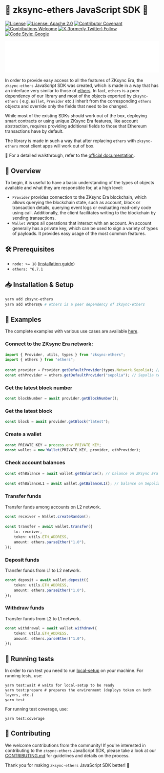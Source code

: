 # 🚀 zksync-ethers JavaScript SDK 🚀

[![License](https://img.shields.io/badge/license-MIT-blue)](LICENSE-MIT)
[![License: Apache 2.0](https://img.shields.io/badge/license-Apache%202.0-orange)](LICENSE-APACHE)
[![Contributor Covenant](https://img.shields.io/badge/Contributor%20Covenant-2.1-4baaaa.svg)](https://www.contributor-covenant.org/)
[![Contributions Welcome](https://img.shields.io/badge/contributions-welcome-orange)](.github/CONTRIBUTING.md)
[![X (formerly Twitter) Follow](https://badgen.net/badge/twitter/@zksyncDevs/1DA1F2?icon&label)](https://x.com/zksyncDevs)
[![Code Style: Google](https://img.shields.io/badge/code%20style-google-blueviolet.svg)](https://github.com/google/gts)

[![ZKsync Era Logo](logo.svg)](https://zksync.io/)

In order to provide easy access to all the features of ZKsync Era, the `zksync-ethers` JavaScript SDK was created,
which is made in a way that has an interface very similar to those of [ethers](https://docs.ethers.io/v6/). In
fact, `ethers` is a peer dependency of our library and most of the objects exported by `zksync-ethers` (
e.g. `Wallet`, `Provider` etc.) inherit from the corresponding `ethers` objects and override only the fields that need
to be changed.

While most of the existing SDKs should work out of the box, deploying smart contracts or using unique ZKsync Era features,
like account abstraction, requires providing additional fields to those that Ethereum transactions have by default.

The library is made in such a way that after replacing `ethers` with `zksync-ethers` most client apps will work out of
box.

🔗 For a detailed walkthrough, refer to the [official documentation](https://sdk.zksync.io/js/ethers/guides).

## 📌 Overview

To begin, it is useful to have a basic understanding of the types of objects available and what they are responsible for, at a high level:

-   `Provider` provides connection to the ZKsync Era blockchain, which allows querying the blockchain state, such as account, block or transaction details,
    querying event logs or evaluating read-only code using call. Additionally, the client facilitates writing to the blockchain by sending
    transactions.
-   `Wallet` wraps all operations that interact with an account. An account generally has a private key, which can be used to sign a variety of
    types of payloads. It provides easy usage of the most common features.

## 🛠 Prerequisites

-   `node: >= 18` ([installation guide](https://nodejs.org/en/download/package-manager))
-   `ethers: ^6.7.1`

## 📥 Installation & Setup

```bash
yarn add zksync-ethers
yarn add ethers@6 # ethers is a peer dependency of zksync-ethers
```

## 📝 Examples

The complete examples with various use cases are available [here](https://github.com/zksync-sdk/zksync2-examples/tree/main/js).

### Connect to the ZKsync Era network:

```ts
import { Provider, utils, types } from "zksync-ethers";
import { ethers } from "ethers";

const provider = Provider.getDefaultProvider(types.Network.Sepolia); // ZKsync Era testnet (L2)
const ethProvider = ethers.getDefaultProvider("sepolia"); // Sepolia testnet (L1)
```

### Get the latest block number

```ts
const blockNumber = await provider.getBlockNumber();
```

### Get the latest block

```ts
const block = await provider.getBlock("latest");
```

### Create a wallet

```ts
const PRIVATE_KEY = process.env.PRIVATE_KEY;
const wallet = new Wallet(PRIVATE_KEY, provider, ethProvider);
```

### Check account balances

```ts
const ethBalance = await wallet.getBalance(); // balance on ZKsync Era network

const ethBalanceL1 = await wallet.getBalanceL1(); // balance on Sepolia network
```

### Transfer funds

Transfer funds among accounts on L2 network.

```ts
const receiver = Wallet.createRandom();

const transfer = await wallet.transfer({
    to: receiver,
    token: utils.ETH_ADDRESS,
    amount: ethers.parseEther("1.0"),
});
```

### Deposit funds

Transfer funds from L1 to L2 network.

```ts
const deposit = await wallet.deposit({
    token: utils.ETH_ADDRESS,
    amount: ethers.parseEther("1.0"),
});
```

### Withdraw funds

Transfer funds from L2 to L1 network.

```ts
const withdrawal = await wallet.withdraw({
    token: utils.ETH_ADDRESS,
    amount: ethers.parseEther("1.0"),
});
```

## 🤖 Running tests

In order to run test you need to run [local-setup](https://github.com/matter-labs/local-setup) on your machine.
For running tests, use:

```shell
yarn test:wait # waits for local-setup to be ready
yarn test:prepare # prepares the environment (deploys token on both layers, etc.)
yarn test
```

For running test coverage, use:

```shell
yarn test:coverage
```

## 🤝 Contributing

We welcome contributions from the community! If you're interested in contributing to the `zksync-ethers` JavaScript SDK,
please take a look at our [CONTRIBUTING.md](./.github/CONTRIBUTING.md) for guidelines and details on the process.

Thank you for making `zksync-ethers` JavaScript SDK better! 🙌
